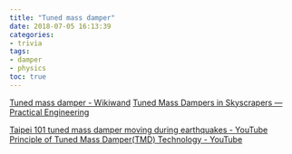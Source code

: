 ```yaml
---
title: "Tuned mass damper"
date: 2018-07-05 16:13:39
categories:
- trivia
tags:
- damper
- physics
toc: true
---
```


[Tuned mass damper - Wikiwand](https://www.wikiwand.com/en/Tuned_mass_damper)
[Tuned Mass Dampers in Skyscrapers — Practical Engineering](http://practical.engineering/blog/2016/2/14/tuned-mass-dampers-in-skyscrapers)

[Taipei 101 tuned mass damper moving during earthquakes - YouTube](https://www.youtube.com/watch?v=ohKqE_mwMmo)
[Principle of Tuned Mass Damper(TMD) Technology - YouTube](https://www.youtube.com/watch?v=lhNjfNUOUo8)
